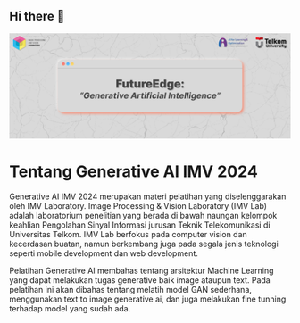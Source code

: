 ## Hi there 👋

<p align="center">
    <img src="https://github.com/Pelatihan-Generative-AI-IMV-2024/.github/blob/main/profile/pic/GitHub%20Banner%20GAI.png">
</p>

# Tentang Generative AI IMV 2024

Generative AI IMV 2024 merupakan materi pelatihan yang diselenggarakan oleh IMV Laboratory. Image Processing & Vision Laboratory (IMV Lab) adalah laboratorium penelitian yang berada di bawah naungan kelompok keahlian Pengolahan Sinyal Informasi jurusan Teknik Telekomunikasi di Universitas Telkom. IMV Lab berfokus pada computer vision dan kecerdasan buatan, namun berkembang juga pada segala jenis teknologi seperti mobile development dan web development.

Pelatihan Generative AI membahas tentang arsitektur Machine Learning yang dapat melakukan tugas generative baik image ataupun text. Pada pelatihan ini akan dibahas tentang melatih model GAN sederhana, menggunakan text to image generative ai, dan juga melakukan fine tunning terhadap model yang sudah ada.
